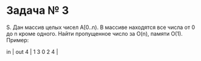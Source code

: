 Задача № 3
========================
S. Дан массив целых чисел A[0..n). В массиве находятся все числа от 0 до n кроме одного. Найти пропущенное число за O(n), памяти O(1). Пример:

in | out
4 | 1
3 0 2 4 | 
